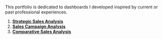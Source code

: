 This portfolio is dedicated to dashboards I developed inspired by current or past professional experiences.


1. **[Strategic Sales Analysis](https://github.com/suefn/Dashboards/blob/main/an%C3%A1lises-estrat%C3%A9gicas/evolu%C3%A7%C3%A3o-vendas/An%C3%A1lise%20Estrat%C3%A9gica.pdf)**
2. **[Sales Campaign Analysis](https://github.com/suefn/Dashboards/blob/main/an%C3%A1lises-campanhas/campanha-vendas/Seguimiento%20de%20Ventas.pdf)**
3. **[Comparative Sales Analysis](https://github.com/suefn/Dashboards/blob/main/an%C3%A1lises-comparativas/hist%C3%B3rico-vendas/Historial%20de%20Ventas%20Comparativo.pdf)**
